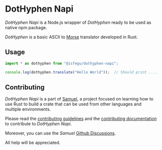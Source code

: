 # DotHyphen Napi

_DotHyphen Napi_ is a Node.js wrapper of _DotHyphen_ ready to be used as native npm package.

_DotHyphen_ is a basic ASCII to [Morse](https://en.wikipedia.org/wiki/Morse_code) translator developed in Rust.

## Usage

```javascript
import * as dothyphen from "@isfegu/dothyphen-napi";

console.log(dothyphen.translate("Hello World"));  // Should print .... . .-.. .-.. --- / .-- --- .-. .-.. -..
```

## Contributing

_DotHyphen Napi_ is a part of [Samuel](https://github.com/isfegu/samuel), a project focused on learning how to use Rust to build a crate that can be used from other languages and multiple environments.

Please read the [contributing guidelines](https://github.com/isfegu/samuel#contributing) and the [contributing documentation](./CONTRIBUTING.md) to contribute to _DotHyphen Napi_.

Moreover, you can use the _Samuel_ [Github Discussions](https://github.com/isfegu/samuel/discussions).

All help will be appreciated.
